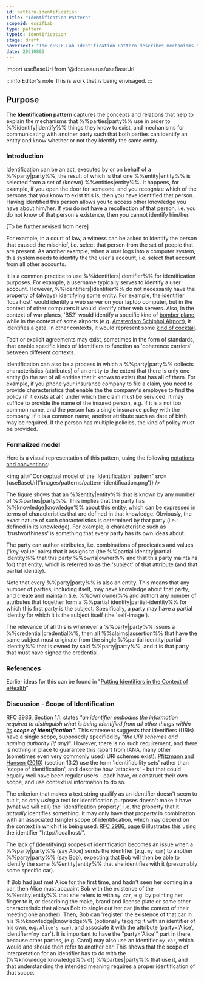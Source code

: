 ```yaml
---
id: pattern-identification
title: "Identification Pattern"
scopeid: essifLab
type: pattern
typeid: identification
stage: draft
hoverText: "The eSSIF-Lab Identification Pattern describes mechanisms that Parties use to identify Entities, and mechanisms for communicating with another Party such that both Parties can identify an entity and know whether or not they identify the same entity."
date: 20210803
---
```


import useBaseUrl from '@docusaurus/useBaseUrl'

:::info Editor's note
This is work that is being envisaged.
:::

## Purpose
The **Identification pattern** captures the concepts and relations that help to explain the mechanisms that %%parties|party%% use in order to %%identify|identify%% things they know to exist, and mechanisms for communicating with another party such that both parties can identify an entity and know whether or not they identify the same entity.

### Introduction
Identification can be an act, executed by or on behalf of a %%party|party%%, the result of which is that one %%entity|entity%% is selected from a set of (known) %%entities|entity%%. It happens, for example, if you open the door for someone, and you recognize which of the persons that you know to exist this is, then you have identified that person. Having identified this person allows you to access other knowledge you have about him/her. If you do not have a recollection of that person, i.e. you do not know of that person's existence, then you cannot identify him/her.

[To be further revised from here]



For example, in a court of law, a witness can be asked to identify the person that caused the mischief, i.e. select that person from the set of people that are present. As another example, when a user logs into a computer system, this system needs to identify the the user's account, i.e. select that account from all other accounts.

It is a common practice to use %%identifiers|identifier%% for identification purposes. For example, a username typically serves to identify a user account. However, %%identifiers|identifier%% do not necessarily have the property of (always) identifying some entity. For example, the identifier 'localhost' would identify a web server on your laptop computer, but in the context of other computers it would identify other web servers. Also, in the context of war planes, 'B52' would identify a specific kind of [bomber plane](https://en.wikipedia.org/wiki/The_B-52%27s), while in the context of some airports (e.g. [Amsterdam Schiphol Airport](https://foursquare.com/v/position-b52/4e270f7818380c0d4dfd15b7/photos)), it identifies a gate. In other contexts, it would represent some [kind of cocktail](https://en.wikipedia.org/wiki/B-52_(cocktail)).

Tacit or explicit agreements may exist, sometimes in the form of standards, that enable specific kinds of identifiers to function as 'coherence carriers' between different contexts.



Identification can also be a process in which a %%party|party%% collects characteristics (attributes) of an entity to the extent that there is only one entity (in the set of all entities that it knows to exist) that has all of them. For example, if you phone your insurance company to file a claim, you need to provide characteristics that enable the the company's employee to find the policy (if it exists at all) under which the claim must be serviced. It may suffice to provide the name of the insured person, e.g. if it is a not too common name, and the person has a single insurance policy with the company. If it is a common name, another attribute such as date of birth may be required. If the person has multiple policies, the kind of policy must be provided.


### Formalized model
Here is a visual representation of this pattern, using the following [notations and conventions](../notations-and-conventions#pattern-diagram-notations):

<img
  alt="Conceptual model of the 'Identification' pattern"
  src={useBaseUrl('images/patterns/pattern-identification.png')}
/>

The figure shows that an %%entity|entity%% that is known by any number of %%parties|party%%. This implies that the party has %%knowledge|knowledge%% about this entity, which can be expressed in terms of characteristics that are defined in that knowledge. Obviously, the exact nature of such characteristics is determined by that party (i.e.: defined in its knowledge). For example, a characteristic such as 'trustworthiness' is something that every party has its own ideas about.

The party can author attributes, i.e. combinations of predicates and values ('key-value' pairs) that it assigns to (the %%partial identity|partial-identity%% that this party %%owns|owner%% and that this party maintains for) that entity, which is referred to as the 'subject' of that attribute (and that partial identity).

Note that every %%party|party%% is also an entity. This means that any number of parties, including itself, may have knowledge about that party, and create and maintain (i.e. %%own|owner%% and author) any number of attributes that together form a %%partial identity|partial-identity%% for which this first party is the subject. Specifically, a party may have a partial identity for which it is the subject itself (the 'self-image').

The relevance of all this is whenever a %%party|party%% issues a %%credential|credential%%, then all %%claims|assertion%% that have the same subject must originate from the single %%partial identity|partial-identity%% that is owned by said %%party|party%%, and it is that party that must have signed the credential.

### References

Earlier ideas for this can be found in "[Putting Identifiers in the Context of eHealth](https://link.springer.com/content/pdf/10.1007/978-0-387-79026-8_27.pdf)"


### Discussion - Scope of Identification
[RFC 3986, Section 1.1.](https://tools.ietf.org/html/rfc3986#section-1.1) states _"an identifier embodies the information required to distinguish what is being identified from all other things within <u>its</u> **scope of identification"**_. This statement suggests that identifiers (URIs) have a single scope, supposedly specified by "_the URI schemes and naming authority (if any)_". However, there is no such requirement, and there is nothing in place to guarantee this (apart from IANA, many other (sometimes even very commonly used) URI schemes exist). [Pfitzmann and Hansen (2010)](https://dud.inf.tu-dresden.de/literatur/Anon_Terminology_v0.34.pdf) (section 13.2) use the term 'identifiability sets' rather than 'scope of identification', and describe how 'attackers' - but that could equally well have been regular users - each have, or construct their own scope, and use contextual information to do so.

The criterion that makes a text string qualify as an identifier doesn't seem to cut it, as only _using_ a text for identification purposes doesn't make it have (what we will call) the 'identification property', i.e. the property that it _actually_ identifies something. It may only have that property in combination with an associated (single) scope of identification, which may depend on the context in which it is being used. [RFC 2986, page 6](https://tools.ietf.org/html/rfc3986#page-6) illustrates this using the identifier "http://lcoalhost/".

The lack of (identifying) scopes of identification becomes an issue when a %%party|party%% (say Alice) sends the identifier (e.g. `my car`) to another %%party|party%% (say Bob), expecting that Bob will then be able to identify the same %%entity|entity%% that she identifies with it (presumably some specific car).

If Bob had just met Alice for the first time, and hadn't seen her coming in a car, then Alice must acquaint Bob with the existence of the %%entity|entity%% that she refers to with `my car`, e.g. by pointing her finger to it, or describing the make, brand and license plate or some other characteristic that allows Bob to single out her car (in the context of their meeting one another). Then, Bob can 'register' the existence of that car in his %%knowledge|knowledge%% (optionally tagging it with an identifier of his own, e.g. `Alice's car`), and associate it with the attribute (party='Alice', identifier='`my car`'). It is important to have the "party='Alice'" part in there, because other parties, (e.g. Carol) may also use an identifier `my car`, which would and should then refer to another car. This shows that the scope of interpretation for an identifier has to do with the (%%knowledge|knowledge%% of) %%parties|party%% that use it, and that understanding the intended meaning requires a proper identification of that scope.
